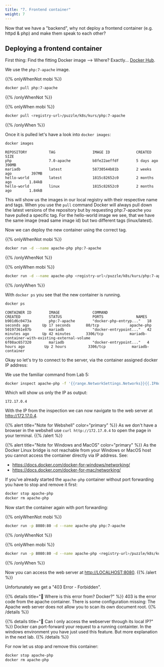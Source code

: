 ```yaml
---
title: "7. Frontend container"
weight: 7
---
```


Now that we have a "backend", why not deploy a frontend container (e.g. httpd & php) and make them speak to each other?


## Deploying a frontend container

First thing: Find the fitting Docker image --> Where? Exactly... [Docker Hub](https://hub.docker.com).

We use the `php:7-apache` image.

{{% onlyWhenNot mobi %}}
```bash
docker pull php:7-apache
```
{{% /onlyWhenNot %}}

{{% onlyWhen mobi %}}
```bash
docker pull <registry-url>/puzzle/k8s/kurs/php:7-apache
```
{{% /onlyWhen %}}

Once it is pulled let's have a look into `docker images`:

```bash
docker images
```

```
REPOSITORY          TAG                 IMAGE ID            CREATED             SIZE
php                 7.0-apache          b8fe22aeffdf        5 days ago          390MB
mariadb             latest              58730544b81b        2 weeks ago         397MB
hello-world         latest              1815c82652c0        2 months ago        1.84kB
hello-world         linux               1815c82652c0        2 months ago        1.84kB

```

This will show us the images in our local registry with their respective name and tags.
When you use the `pull` command Docker will always pull down the latest versions of the repository but by requesting php:7-apache you have pulled a specific tag.
For the hello-world image we see, that we have the same image (read same image id) but two different tags (linux/latest).

Now we can deploy the new container using the correct tag.

{{% onlyWhenNot mobi %}}
```bash
docker run -d --name apache-php php:7-apache
```
{{% /onlyWhenNot %}}

{{% onlyWhen mobi %}}
```bash
docker run -d --name apache-php <registry-url>/puzzle/k8s/kurs/php:7-apache
```
{{% /onlyWhen %}}

With `docker ps` you see that the new container is running.

```bash
docker ps
```

```
CONTAINER ID        IMAGE               COMMAND                  CREATED             STATUS              PORTS               NAMES
b901d6c0473a        php:7-apache        "docker-php-entryp..."   18 seconds ago      Up 17 seconds       80/tcp              apache-php
50197361e87b        mariadb             "docker-entrypoint..."   42 minutes ago      Up 42 minutes       3306/tcp            mariadb-container-with-existing-external-volume
6f08ac657320        mariadb             "docker-entrypoint..."   4 hours ago         Up 2 hours          3306/tcp            mariadb-container

```

Okay so let's try to connect to the server, via the container assigned docker IP address:

We use the familiar command from Lab 5:

```bash
docker inspect apache-php -f '{{range.NetworkSettings.Networks}}{{.IPAddress}}{{end}}'
```
Which will show us only the IP as output:

```
172.17.0.4
```

With the IP from the inspection we can now navigate to the web server at <http://172.17.0.4>.

{{% alert title="Note for Webshell" color="primary" %}}
As we don't have a browser in the webshell use `curl http://172.17.0.4` to open the page in your terminal.
{{% /alert %}}

{{% alert title="Note for Windows and MacOS" color="primary" %}}
As the Docker Linux bridge is not reachable from your Windows or MacOS host you cannot access the container directly via IP address.
See:

* <https://docs.docker.com/docker-for-windows/networking/>
* <https://docs.docker.com/docker-for-mac/networking/>

If you've already started the `apache-php` container without port forwarding you have to stop and remove it first:

```bash
docker stop apache-php
docker rm apache-php
```

Now start the container again with port forwarding:

{{% onlyWhenNot mobi %}}
```bash
docker run -p 8080:80 -d --name apache-php php:7-apache
```
{{% /onlyWhenNot %}}

{{% onlyWhen mobi %}}
```bash
docker run -p 8080:80 -d --name apache-php <registry-url>/puzzle/k8s/kurs/php:7-apache
```
{{% /onlyWhen %}}

Now you can access the web server at <http://LOCALHOST:8080>.
{{% /alert %}}

Unfortunately we get a "403 Error - Forbidden".

{{% details title="🤔 Where is this error from? Docker?" %}}
403 is the error code from the apache container. There is some configuration missing:
The Apache web server does not allow you to scan its own document root.
{{% /details %}}

{{% details title="🤔 Can I only access the webserver through its local IP?" %}}
Docker can port-forward your request to a running containter. In the windows environment you have just used this feature. But more explanation in the next lab.
{{% /details %}}

For now let us stop and remove this container:

```bash
docker stop apache-php
docker rm apache-php
```
